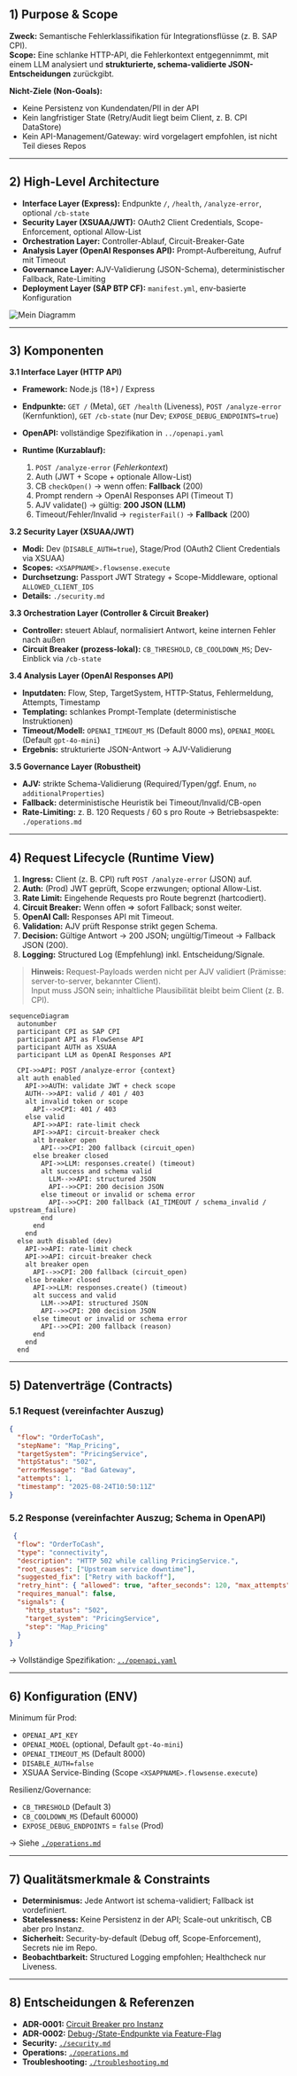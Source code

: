 

## 1) Purpose & Scope

**Zweck:** Semantische Fehlerklassifikation für Integrationsflüsse (z. B. SAP CPI).  
**Scope:** Eine schlanke HTTP-API, die Fehlerkontext entgegennimmt, mit einem LLM analysiert und **strukturierte, schema-validierte JSON-Entscheidungen** zurückgibt.

**Nicht-Ziele (Non-Goals):**
- Keine Persistenz von Kundendaten/PII in der API
- Kein langfristiger State (Retry/Audit liegt beim Client, z. B. CPI DataStore)
- Kein API-Management/Gateway: wird vorgelagert empfohlen, ist nicht Teil dieses Repos

---

## 2) High-Level Architecture

- **Interface Layer (Express):** Endpunkte `/`, `/health`, `/analyze-error`, optional `/cb-state`
- **Security Layer (XSUAA/JWT):** OAuth2 Client Credentials, Scope-Enforcement, optional Allow-List
- **Orchestration Layer:** Controller-Ablauf, Circuit-Breaker-Gate
- **Analysis Layer (OpenAI Responses API):** Prompt-Aufbereitung, Aufruf mit Timeout
- **Governance Layer:** AJV-Validierung (JSON-Schema), deterministischer Fallback, Rate-Limiting
- **Deployment Layer (SAP BTP CF):** `manifest.yml`, env-basierte Konfiguration



![Mein Diagramm](./flowsense_components.svg)



---

## 3) Komponenten

**3.1 Interface Layer (HTTP API)**

* **Framework:** Node.js (18+) / Express
* **Endpunkte:** `GET /` (Meta), `GET /health` (Liveness), `POST /analyze-error` (Kernfunktion), `GET /cb-state` (nur Dev; `EXPOSE_DEBUG_ENDPOINTS=true`)
* **OpenAPI:** vollständige Spezifikation in `../openapi.yaml`
* **Runtime (Kurzablauf):**

  1. `POST /analyze-error` (*Fehlerkontext*)
  2. Auth (JWT + Scope + optionale Allow-List)
  3. CB `checkOpen()` → wenn offen: **Fallback** (200)
  4. Prompt rendern → OpenAI Responses API (Timeout T)
  5. AJV validate() → gültig: **200 JSON (LLM)**
  6. Timeout/Fehler/Invalid → `registerFail()` → **Fallback** (200)

**3.2 Security Layer (XSUAA/JWT)**

* **Modi:** Dev (`DISABLE_AUTH=true`), Stage/Prod (OAuth2 Client Credentials via XSUAA)
* **Scopes:** `<XSAPPNAME>.flowsense.execute`
* **Durchsetzung:** Passport JWT Strategy + Scope-Middleware, optional `ALLOWED_CLIENT_IDS`
* **Details:** `./security.md`

**3.3 Orchestration Layer (Controller & Circuit Breaker)**

* **Controller:** steuert Ablauf, normalisiert Antwort, keine internen Fehler nach außen
* **Circuit Breaker (prozess-lokal):** `CB_THRESHOLD`, `CB_COOLDOWN_MS`; Dev-Einblick via `/cb-state`

**3.4 Analysis Layer (OpenAI Responses API)**

* **Inputdaten:** Flow, Step, TargetSystem, HTTP-Status, Fehlermeldung, Attempts, Timestamp
* **Templating:** schlankes Prompt-Template (deterministische Instruktionen)
* **Timeout/Modell:** `OPENAI_TIMEOUT_MS` (Default 8000 ms), `OPENAI_MODEL` (Default `gpt-4o-mini`)
* **Ergebnis:** strukturierte JSON-Antwort → AJV-Validierung

**3.5 Governance Layer (Robustheit)**

* **AJV:** strikte Schema-Validierung (Required/Typen/ggf. Enum, `no additionalProperties`)
* **Fallback:** deterministische Heuristik bei Timeout/Invalid/CB-open
* **Rate-Limiting:** z. B. 120 Requests / 60 s pro Route → Betriebsaspekte: `./operations.md`


---

## 4) Request Lifecycle (Runtime View)

1. **Ingress:** Client (z. B. CPI) ruft `POST /analyze-error` (JSON) auf.  
2. **Auth:** (Prod) JWT geprüft, Scope erzwungen; optional Allow-List.  
3. **Rate Limit:** Eingehende Requests pro Route begrenzt (hartcodiert).  
4. **Circuit Breaker:** Wenn offen ⇒ sofort Fallback; sonst weiter.  
5. **OpenAI Call:** Responses API mit Timeout.  
6. **Validation:** AJV prüft Response strikt gegen Schema.  
7. **Decision:** Gültige Antwort → 200 JSON; ungültig/Timeout → Fallback JSON (200).  
8. **Logging:** Structured Log (Empfehlung) inkl. Entscheidung/Signale.

> **Hinweis:** Request-Payloads werden nicht per AJV validiert (Prämisse: server-to-server, bekannter Client).  
  Input muss JSON sein; inhaltliche Plausibilität bleibt beim Client (z. B. CPI).
```mermaid
sequenceDiagram
  autonumber
  participant CPI as SAP CPI
  participant API as FlowSense API
  participant AUTH as XSUAA
  participant LLM as OpenAI Responses API

  CPI->>API: POST /analyze-error {context}
  alt auth enabled
    API->>AUTH: validate JWT + check scope
    AUTH-->>API: valid / 401 / 403
    alt invalid token or scope
      API-->>CPI: 401 / 403
    else valid
      API->>API: rate-limit check
      API->>API: circuit-breaker check
      alt breaker open
        API-->>CPI: 200 fallback (circuit_open)
      else breaker closed
        API->>LLM: responses.create() (timeout)
        alt success and schema valid
          LLM-->>API: structured JSON
          API-->>CPI: 200 decision JSON
        else timeout or invalid or schema error
          API-->>CPI: 200 fallback (AI_TIMEOUT / schema_invalid / upstream_failure)
        end
      end
    end
  else auth disabled (dev)
    API->>API: rate-limit check
    API->>API: circuit-breaker check
    alt breaker open
      API-->>CPI: 200 fallback (circuit_open)
    else breaker closed
      API->>LLM: responses.create() (timeout)
      alt success and valid
        LLM-->>API: structured JSON
        API-->>CPI: 200 decision JSON
      else timeout or invalid or schema error
        API-->>CPI: 200 fallback (reason)
      end
    end
  end

```
---


## 5) Datenverträge (Contracts)

### 5.1 Request (vereinfachter Auszug)
```json
{
  "flow": "OrderToCash",
  "stepName": "Map_Pricing",
  "targetSystem": "PricingService",
  "httpStatus": "502",
  "errorMessage": "Bad Gateway",
  "attempts": 1,
  "timestamp": "2025-08-24T10:50:11Z"
}
```

### 5.2 Response (vereinfachter Auszug; Schema in OpenAPI)
```json
 {
  "flow": "OrderToCash",
  "type": "connectivity",
  "description": "HTTP 502 while calling PricingService.",
  "root_causes": ["Upstream service downtime"],
  "suggested_fix": ["Retry with backoff"],
  "retry_hint": { "allowed": true, "after_seconds": 120, "max_attempts": 3 },
  "requires_manual": false,
  "signals": {
    "http_status": "502",
    "target_system": "PricingService",
    "step": "Map_Pricing"
  }
}
```

→ Vollständige Spezifikation: [`../openapi.yaml`](../openapi.yaml)

---

## 6) Konfiguration (ENV)

Minimum für Prod:
- `OPENAI_API_KEY`
- `OPENAI_MODEL` (optional, Default `gpt-4o-mini`)
- `OPENAI_TIMEOUT_MS` (Default 8000)
- `DISABLE_AUTH=false`
- XSUAA Service-Binding (Scope `<XSAPPNAME>.flowsense.execute`)

Resilienz/Governance:
- `CB_THRESHOLD` (Default 3)
- `CB_COOLDOWN_MS` (Default 60000)
- `EXPOSE_DEBUG_ENDPOINTS` = `false` (Prod)

→ Siehe [`./operations.md`](./operations.md)

---

## 7) Qualitätsmerkmale & Constraints

- **Determinismus:** Jede Antwort ist schema-validiert; Fallback ist vordefiniert.
- **Statelessness:** Keine Persistenz in der API; Scale-out unkritisch, CB aber pro Instanz.
- **Sicherheit:** Security-by-default (Debug off, Scope-Enforcement), Secrets nie im Repo.
- **Beobachtbarkeit:** Structured Logging empfohlen; Healthcheck nur Liveness.

---

## 8) Entscheidungen & Referenzen

- **ADR-0001:** [Circuit Breaker pro Instanz](./adr/ADR-0001-circuit-breaker-per-instanz.md)  
- **ADR-0002:** [Debug-/State-Endpunkte via Feature-Flag](./adr/ADR-0002-debug-endpoints-feature-flag.md)  
- **Security:** [`./security.md`](./security.md)  
- **Operations:** [`./operations.md`](./operations.md)  
- **Troubleshooting:** [`./troubleshooting.md`](./troubleshooting.md)


